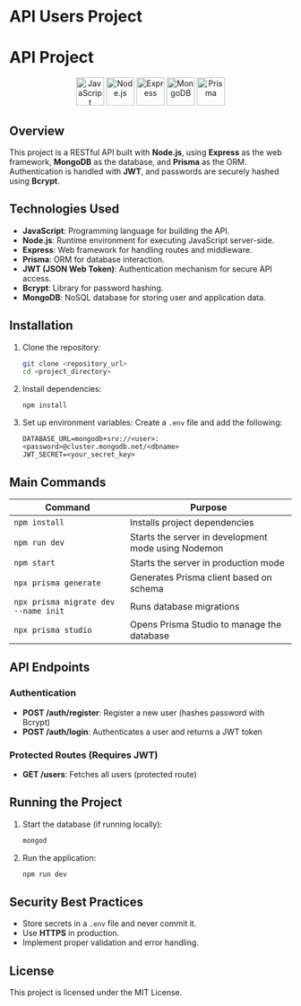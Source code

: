 # API Users Project
# API Project

<p align="center">
  <img src="https://cdn.jsdelivr.net/gh/devicons/devicon/icons/javascript/javascript-original.svg" alt="JavaScript" width="50"/>
  <img src="https://cdn.jsdelivr.net/gh/devicons/devicon/icons/nodejs/nodejs-original.svg" alt="Node.js" width="50"/>
  <img src="https://cdn.jsdelivr.net/gh/devicons/devicon/icons/express/express-original.svg" alt="Express" width="50"/>
  <img src="https://cdn.jsdelivr.net/gh/devicons/devicon/icons/mongodb/mongodb-original.svg" alt="MongoDB" width="50"/>
  <img src="https://cdn.jsdelivr.net/gh/devicons/devicon/icons/prisma/prisma-original.svg" alt="Prisma" width="50"/>
</p>


## Overview
This project is a RESTful API built with **Node.js**, using **Express** as the web framework, **MongoDB** as the database, and **Prisma** as the ORM. Authentication is handled with **JWT**, and passwords are securely hashed using **Bcrypt**.

## Technologies Used
- **JavaScript**: Programming language for building the API.
- **Node.js**: Runtime environment for executing JavaScript server-side.
- **Express**: Web framework for handling routes and middleware.
- **Prisma**: ORM for database interaction.
- **JWT (JSON Web Token)**: Authentication mechanism for secure API access.
- **Bcrypt**: Library for password hashing.
- **MongoDB**: NoSQL database for storing user and application data.

## Installation
1. Clone the repository:
   ```sh
   git clone <repository_url>
   cd <project_directory>
   ```
2. Install dependencies:
   ```sh
   npm install
   ```
3. Set up environment variables:
   Create a `.env` file and add the following:
   ```env
   DATABASE_URL=mongodb+srv://<user>:<password>@cluster.mongodb.net/<dbname>
   JWT_SECRET=<your_secret_key>
   ```

## Main Commands
| Command | Purpose |
|---------|---------|
| `npm install` | Installs project dependencies |
| `npm run dev` | Starts the server in development mode using Nodemon |
| `npm start` | Starts the server in production mode |
| `npx prisma generate` | Generates Prisma client based on schema |
| `npx prisma migrate dev --name init` | Runs database migrations |
| `npx prisma studio` | Opens Prisma Studio to manage the database |

## API Endpoints

### Authentication
- **POST /auth/register**: Register a new user (hashes password with Bcrypt)
- **POST /auth/login**: Authenticates a user and returns a JWT token

### Protected Routes (Requires JWT)
- **GET /users**: Fetches all users (protected route)

## Running the Project
1. Start the database (if running locally):
   ```sh
   mongod
   ```
2. Run the application:
   ```sh
   npm run dev
   ```

## Security Best Practices
- Store secrets in a `.env` file and never commit it.
- Use **HTTPS** in production.
- Implement proper validation and error handling.

## License
This project is licensed under the MIT License.

